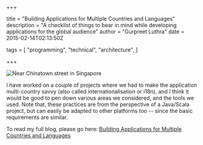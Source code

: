 +++

title = "Building Applications for Multiple Countries and Languages"
description = "A checklist of things to bear in mind while developing applications for the global audience"
author = "Gurpreet Luthra"
date = 2015-02-14T02:13:50Z

tags = [
    "programming",
    "technical",
    "architecture",
]

+++

![Near Chinatown street in Singapore](/images/general/singapore-street.jpg "Near Chinatown street in Singapore")

I  have worked on a couple of projects where we had to make the application multi-country savvy (also called internationalisation or i18n), and I think it would be good to pen down various areas we considered, and the tools we used. Note that, these practices are from the perspective of a Java/Scala project, but can easily be 
adapted to other platforms too -- since the basic requirements are similar.

To read my full blog, please go here:
[Building Applications for Multiple Countries and Languages](http://techie-notebook.blogspot.com/2015/02/i18n-building-applications-for-multiple.html)